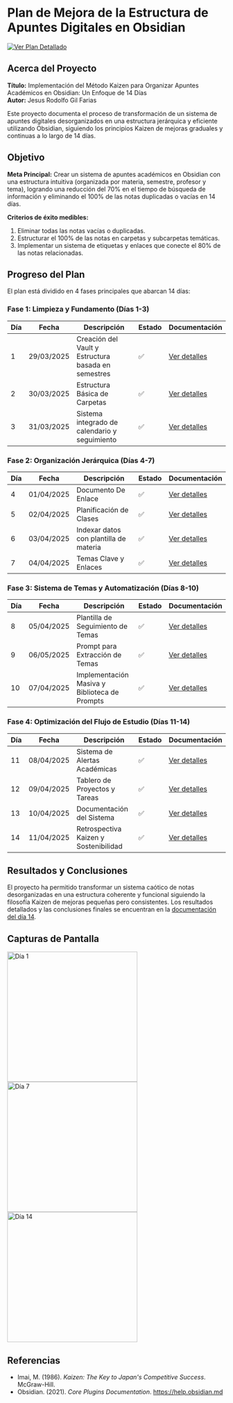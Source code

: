 # Plan de Mejora de la Estructura de Apuntes Digitales en Obsidian

[![Ver Plan Detallado](https://img.shields.io/badge/Ver%20Plan%20Detallado-5F8575?style=for-the-badge&logo=obsidian&logoColor=white)](Plan%20de%20Mejora%20de%20la%20Estructura%20de%20Apuntes%20Digitales%20en%20Obsidia.md)

## Acerca del Proyecto

**Título:** Implementación del Método Kaizen para Organizar Apuntes Académicos en Obsidian: Un Enfoque de 14 Días  
**Autor:** Jesus Rodolfo Gil Farias

Este proyecto documenta el proceso de transformación de un sistema de apuntes digitales desorganizados en una estructura jerárquica y eficiente utilizando Obsidian, siguiendo los principios Kaizen de mejoras graduales y continuas a lo largo de 14 días.

## Objetivo

**Meta Principal:** 
Crear un sistema de apuntes académicos en Obsidian con una estructura intuitiva (organizada por materia, semestre, profesor y tema), logrando una reducción del 70% en el tiempo de búsqueda de información y eliminando el 100% de las notas duplicadas o vacías en 14 días.

**Criterios de éxito medibles:**
1. Eliminar todas las notas vacías o duplicadas.
2. Estructurar el 100% de las notas en carpetas y subcarpetas temáticas.
3. Implementar un sistema de etiquetas y enlaces que conecte el 80% de las notas relacionadas.

## Progreso del Plan

El plan está dividido en 4 fases principales que abarcan 14 días:

### Fase 1: Limpieza y Fundamento (Días 1-3)

| Día | Fecha | Descripción | Estado | Documentación |
| --- | ----- | ----------- | ------ | ------------- |
| 1 | 29/03/2025 | Creación del Vault y Estructura basada en semestres | ✅ | [Ver detalles](Dia1_2025-03-29.md) |
| 2 | 30/03/2025 | Estructura Básica de Carpetas | ✅ | [Ver detalles](Dia2_2025-03-30.md) |
| 3 | 31/03/2025 | Sistema integrado de calendario y seguimiento | ✅ | [Ver detalles](Dia3_2025-03-31.md) |

### Fase 2: Organización Jerárquica (Días 4-7)

| Día | Fecha | Descripción | Estado | Documentación |
| --- | ----- | ----------- | ------ | ------------- |
| 4 | 01/04/2025 | Documento De Enlace | ✅ | [Ver detalles](Dia4_2025-04-01.md) |
| 5 | 02/04/2025 | Planificación de Clases | ✅ | [Ver detalles](Dia5_2025-04-02.md) |
| 6 | 03/04/2025 | Indexar datos con plantilla de materia | ✅ | [Ver detalles](Dia6_2025-04-03.md) |
| 7 | 04/04/2025 | Temas Clave y Enlaces | ✅ | [Ver detalles](DiA7_2025-04-04.md) |

### Fase 3: Sistema de Temas y Automatización (Días 8-10)

| Día | Fecha | Descripción | Estado | Documentación |
| --- | ----- | ----------- | ------ | ------------- |
| 8 | 05/04/2025 | Plantilla de Seguimiento de Temas | ✅ | [Ver detalles](Dia8_2025-04-05.md) |
| 9 | 06/05/2025 | Prompt para Extracción de Temas | ✅ | [Ver detalles](Dia9_2025-05-06.md) |
| 10 | 07/04/2025 | Implementación Masiva y Biblioteca de Prompts | ✅ | [Ver detalles](Dia10_2025-04-07.md) |

### Fase 4: Optimización del Flujo de Estudio (Días 11-14)

| Día | Fecha | Descripción | Estado | Documentación |
| --- | ----- | ----------- | ------ | ------------- |
| 11 | 08/04/2025 | Sistema de Alertas Académicas | ✅ | [Ver detalles](Dia11_2025-04-08.md) |
| 12 | 09/04/2025 | Tablero de Proyectos y Tareas | ✅ | [Ver detalles](Dia12_2025-04-09.md) |
| 13 | 10/04/2025 | Documentación del Sistema | ✅ | [Ver detalles](Dia13_2025-04-10.md) |
| 14 | 11/04/2025 | Retrospectiva Kaizen y Sostenibilidad | ✅ | [Ver detalles](Dia14_2025-04-11.md) |

## Resultados y Conclusiones

El proyecto ha permitido transformar un sistema caótico de notas desorganizadas en una estructura coherente y funcional siguiendo la filosofía Kaizen de mejoras pequeñas pero consistentes. Los resultados detallados y las conclusiones finales se encuentran en la [documentación del día 14](Dia14_2025-04-11.md).

## Capturas de Pantalla

<div class="image-gallery">
  <img src="/assets/images/PruebaDia1.png" alt="Día 1" width="300" />
  <img src="/assets/images/PruebaDia7.png" alt="Día 7" width="300" />
  <img src="/assets/images/PruebaDia14.png" alt="Día 14" width="300" />
</div>

## Referencias

- Imai, M. (1986). *Kaizen: The Key to Japan's Competitive Success*. McGraw-Hill.
- Obsidian. (2021). *Core Plugins Documentation*. https://help.obsidian.md